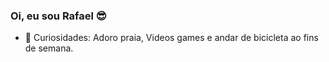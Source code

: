 ### Oi, eu sou Rafael 😎

- 👀 Curiosidades: Adoro praia, Videos games e andar de bicicleta ao fins de semana.
